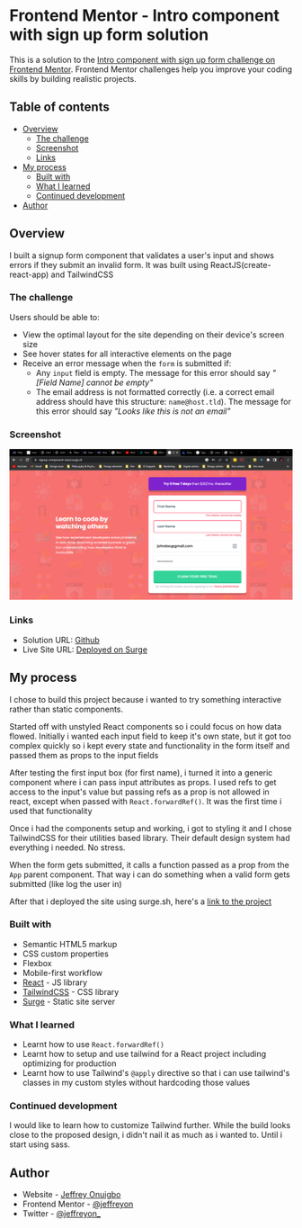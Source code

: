 # Frontend Mentor - Intro component with sign up form solution

This is a solution to the [Intro component with sign up form challenge on Frontend Mentor](https://www.frontendmentor.io/challenges/intro-component-with-signup-form-5cf91bd49edda32581d28fd1). Frontend Mentor challenges help you improve your coding skills by building realistic projects.

## Table of contents

-   [Overview](#overview)
    -   [The challenge](#the-challenge)
    -   [Screenshot](#screenshot)
    -   [Links](#links)
-   [My process](#my-process)
    -   [Built with](#built-with)
    -   [What I learned](#what-i-learned)
    -   [Continued development](#continued-development)
-   [Author](#author)

## Overview

I built a signup form component that validates a user's input and shows errors if they submit an invalid form. It was built using ReactJS(create-react-app) and TailwindCSS

### The challenge

Users should be able to:

-   View the optimal layout for the site depending on their device's screen size
-   See hover states for all interactive elements on the page
-   Receive an error message when the `form` is submitted if:
    -   Any `input` field is empty. The message for this error should say _"[Field Name] cannot be empty"_
    -   The email address is not formatted correctly (i.e. a correct email address should have this structure: `name@host.tld`). The message for this error should say _"Looks like this is not an email"_

### Screenshot

![screenshot](./screenshot.png)

### Links

-   Solution URL: [Github](https://github.com/Jeffreyon/intro-component-with-signup-form)
-   Live Site URL: [Deployed on Surge](https://signup-component-react.surge.sh/)

## My process

I chose to build this project because i wanted to try something interactive rather than static components.

Started off with unstyled React components so i could focus on how data flowed. Initially i wanted each input field to keep it's own state, but it got too complex quickly so i kept every state and functionality in the form itself and passed them as props to the input fields

After testing the first input box (for first name), i turned it into a generic component where i can pass input attributes as props. I used refs to get access to the input's value but passing refs as a prop is not allowed in react, except when passed with `React.forwardRef()`. It was the first time i used that functionality

Once i had the components setup and working, i got to styling it and I chose TailwindCSS for their utilities based library. Their default design system had everything i needed. No stress.

When the form gets submitted, it calls a function passed as a prop from the `App` parent component. That way i can do something when a valid form gets submitted (like log the user in)

After that i deployed the site using surge.sh, here's a [link to the project](https://signup-component-react.surge.sh/)

### Built with

-   Semantic HTML5 markup
-   CSS custom properties
-   Flexbox
-   Mobile-first workflow
-   [React](https://reactjs.org/) - JS library
-   [TailwindCSS](https://tailwindcss.com) - CSS library
-   [Surge](https://surge.sh) - Static site server

### What I learned

-   Learnt how to use `React.forwardRef()`
-   Learnt how to setup and use tailwind for a React project including optimizing for production
-   Learnt how to use Tailwind's `@apply` directive so that i can use tailwind's classes in my custom styles without hardcoding those values

### Continued development

I would like to learn how to customize Tailwind further. While the build looks close to the proposed design, i didn't nail it as much as i wanted to. Until i start using sass.

## Author

-   Website - [Jeffrey Onuigbo](https://www.github.com/Jeffreyon)
-   Frontend Mentor - [@jeffreyon](https://www.frontendmentor.io/profile/Jeffreyon)
-   Twitter - [@jeffreyon\_](https://www.twitter.com/jeffreyon_)
